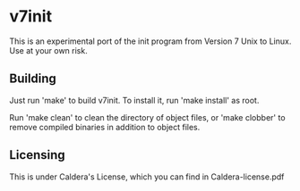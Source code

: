 v7init
===============

This is an experimental port of the init program from Version 7 Unix to Linux. 
Use at your own risk.

## Building
Just run 'make' to build v7init. To install it, run 'make install' as root. 

Run 'make clean' to clean the directory of object files, or 'make clobber' to remove compiled binaries in addition to object files.

## Licensing
This is under Caldera's License, which you can find in Caldera-license.pdf
